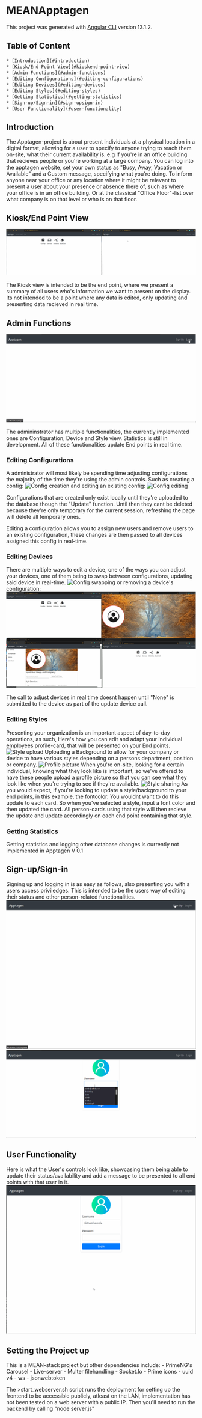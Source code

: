 # MEANApptagen

This project was generated with [Angular CLI](https://github.com/angular/angular-cli) version 13.1.2.

## Table of Content
    * [Introduction](#introduction)
    * [Kiosk/End Point View](#kioskend-point-view)
    * [Admin Functions](#admin-functions)
    * [Editing Configurations](#editing-configurations)
    * [Editing Devices](#editing-devices)
    * [Editing Styles](#editing-styles)
    * [Getting Statistics](#getting-statistics)
    * [Sign-up/Sign-in](#sign-upsign-in)
    * [User Functionality](#user-functionality)
    
<!-- * [License](#license) -->
    
## Introduction
The Apptagen-project is about present individuals at a physical location in a digital format, allowing for a user to specify to anyone trying to reach them on-site, what their current availability is.
e.g If you're in an office building that recieves people or you're working at a large company. You can log into the apptagen website, set your own status as "Busy, Away, Vacation or Available" and a Custom message, specifying what you're doing.
To inform anyone near your office or any location where it might be relevant to present a user about your presence or absence there of, such as where your office is in an office building. Or at the classical "Office Floor"-list over what company is on that level or who is on that floor.
## Kiosk/End Point View
![Kiosk](./github-readme-images/device-kiosk.gif)

The Kiosk view is intended to be the end point, where we present a summary of all users who's information we want to present on the display. Its not intended to be a point where any data is edited, only updating and presenting data recieved in real time.
## Admin Functions
![Admin board](./github-readme-images/admin.gif)

The admininstrator has multiple functionalities, the currently implemented ones are Configuration, Device and Style view. Statistics is still in development. All of these functionalities update End points in real time.

### Editing Configurations
A administrator will most likely be spending time adjusting configurations the majority of the time they're using the admin controls.
Such as creating a config:
![Config creation](./github-readme-images/config-creation.gif)
and editing an existing config:
![Config editing](./github-readme-images/config-editing.gif)

Configurations that are created only exist locally until they're uploaded to the database though the "Update" function. Until then they cant be deleted because they're only temporary for the current session, refreshing the page will delete all temporary ones. 

Editing a configuration allows you to assign new users and remove users to an existing configuration, these changes are then passed to all devices assigned this config in real-time.

### Editing Devices
There are multiple ways to edit a device, one of the ways you can adjust your devices, one of them being to swap between configurations, updating said device in real-time.
![Config swapping](./github-readme-images/config-swapping.gif)
or removing a device's configuration:
![Config deleting](./github-readme-images/removing-config.gif)

The call to adjust devices in real time doesnt happen until "None" is submitted to the device as part of the update device call.

### Editing Styles
Presenting your organization is an important aspect of day-to-day operations, as such, Here's how you can edit and adapt your individual employees profile-card, that will be presented on your End points.
![Style upload](./github-readme-images/image-upload.gif)
Uploading a Background to allow for your company or device to have various styles depending on a persons department, position or company.
![Profile picture](./github-readme-images/profile-picture-upload.gif)
When you're on-site, looking for a certain individual, knowing what they look like is important, so we've offered to have these people upload a profile picture so that you can see what they look like when you're trying to see if they're available.
![Style sharing](./github-readme-images/sharing-style.gif)
As you would expect, if you're looking to update a style/background to your end points, in this example, the fontcolor. You wouldnt want to do this update to each card. So when you've selected a style, input a font color and then updated the card.
All person-cards using that style will then recieve the update and update accordingly on each end point containing that style.

### Getting Statistics
Getting statistics and logging other database changes is currently not implemented in Apptagen V 0.1

## Sign-up/Sign-in
Signing up and logging in is as easy as follows, also presenting you with a users access priviledges. This is intended to be the users way of editing their status and other person-related functionalities.
![Signup](./github-readme-images/signup.gif)
![Login](./github-readme-images/Login.gif)

## User Functionality
Here is what the User's controls look like, showcasing them being able to update their status/availability and add a message to be presented to all end points with that user in it.
![User Board](./github-readme-images/user-board.gif)

## Setting the Project up
This is a MEAN-stack project but other dependencies include:
    - PrimeNG's Carousel
    - Live-server
    - Multer filehandling
    - Socket.Io
    - Prime icons
    - uuid v4
    - ws
    - jsonwebtoken

The >start_webserver.sh script runs the deployment for setting up the frontend to be accessible publicly, atleast on the LAN, implementation has not been tested on a web server with a public IP.
Then you'll need to run the backend by calling "node server.js"
